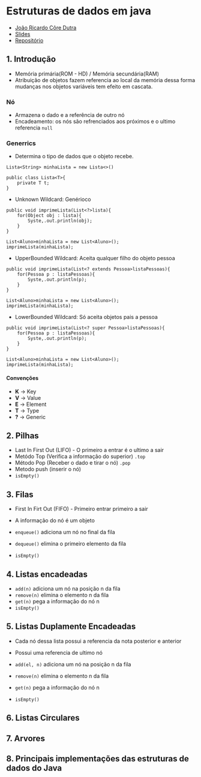 # Estruturas de dados em java

- [João Ricardo Côre Dutra](https://www.linkedin.com/in/jo%C3%A3o-dutra-400a9330/)
- [Slides](https://github.com/jrdutra/estruturaDeDadosJavaDio/tree/main/apresentacoes)
- [Repositório](https://github.com/jrdutra/estruturaDeDadosJavaDio)

## 1. Introdução

- Memória primária(ROM - HD) / Memória secundária(RAM)
- Atribuição de objetos fazem referencia ao local da memória dessa forma mudanças nos objetos variáveis tem efeito em cascata.

### Nó

- Armazena o dado e a referência de outro nó
- Encadeamento: os nós são refrenciados aos próximos e o ultimo referencia `null`

### Generrics

- Determina o tipo de dados que o objeto recebe.

```
Lista<String> minhaLista = new Lista<>()

public class Lista<T>{
    private T t;
}
```

- Unknown Wildcard: Genérioco

```
public void imprimeLista(List<?>lista){
    for(Object obj : lista){
        Syste,.out.println(obj);
    }
}

List<Aluno>minhaLista = new List<Aluno>();
imprimeLista(minhaLista);
```

- UpperBounded Wildcard: Aceita qualquer filho do objeto pessoa

```
public void imprimeLista(List<? extends Pessoa>listaPessoas){
    for(Pessoa p : listaPessoas){
        Syste,.out.println(p);
    }
}

List<Aluno>minhaLista = new List<Aluno>();
imprimeLista(minhaLista);
```

- LowerBounded Wildcard: Só aceita objetos pais a pessoa

```
public void imprimeLista(List<? super Pessoa>listaPessoas){
    for(Pessoa p : listaPessoas){
        Syste,.out.println(p);
    }
}

List<Aluno>minhaLista = new List<Aluno>();
imprimeLista(minhaLista);
```

#### Convenções

- **K** -> Key
- **V** -> Value
- **E** -> Element
- **T** -> Type
- **?** -> Generic

## 2. Pilhas

- Last In First Out (LIFO) - O primeiro a entrar é o ultimo a sair
- Metódo Top (Verifica a informação do superior) `.top`
- Método Pop (Receber o dado e tirar o nó) `.pop`
- Metodo push (inserir o nó)
- `isEmpty()`

## 3. Filas

- First In Firt Out (FIFO) - Primeiro entrar primeiro a sair
- A informação do nó é um objeto

- `enqueue()` adiciona um nó no final da fila
- `dequeue()` elimina o primeiro elemento da fila
- `isEmpty()`

## 4. Listas encadeadas

- `add(n)` adiciona um nó na posição n da fila
- `remove(n)` elimina o elemento n da fila
- `get(n)` pega a informação do nó n
- `isEmpty()`

## 5. Listas Duplamente Encadeadas

- Cada nó dessa lista possui a referencia da nota posterior e anterior
- Possui uma referencia de ultimo nó

- `add(el, n)` adiciona um nó na posição n da fila
- `remove(n)` elimina o elemento n da fila
- `get(n)` pega a informação do nó n
- `isEmpty()`

## 6. Listas Circulares

## 7. Arvores

## 8. Principais implementações das estruturas de dados do Java
